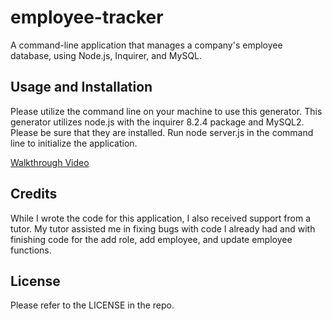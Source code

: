 # employee-tracker
A command-line application that manages a company's employee database, using Node.js, Inquirer, and MySQL.

## Usage and Installation

Please utilize the command line on your machine to use this generator. This generator utilizes node.js with the inquirer 8.2.4 package and MySQL2. Please be sure that they are installed. Run node server.js in the command line to initialize the application.

[Walkthrough Video](https://watch.screencastify.com/v/kNsJ5ojbDublATfd4PYf)

## Credits

While I wrote the code for this application, I also received support from a tutor. My tutor assisted me in fixing bugs with code I already had and with finishing code for the add role, add employee, and update employee functions. 

## License

Please refer to the LICENSE in the repo.
